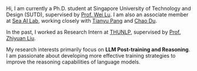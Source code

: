 Hi, I am currently a Ph.D. student at Singapore University of Technology and Design (SUTD), supervised by [Prof. Wei Lu](https://www.sutd.edu.sg/profile/lu-wei). I am also an associate member at [Sea AI Lab](https://sail.sea.com/), working closely with [Tianyu Pang](https://p2333.github.io/) and [Chao Du](https://duchao0726.github.io/).

In the past, I worked as Research Intern at [THUNLP](https://nlp.csai.tsinghua.edu.cn/), supervised by [Prof. Zhiyuan Liu](https://nlp.csai.tsinghua.edu.cn/~lzy/).

My research interests primarily focus on **LLM Post-training and Reasoning**. I am passionate about developing more effective training strategies to improve the reasoning capabilities of language models.
